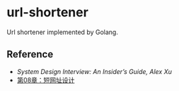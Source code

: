 # url-shortener
Url shortener implemented by Golang.

## Reference
+ *System Design Interview: An Insider’s Guide, Alex Xu*
+ [第08章：短网址设计](https://learning-guide.gitbook.io/system-design-interview/chapter-08-design-a-url-shortener)
